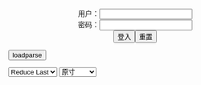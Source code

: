 <center>用户：<INPUT TYPE="text" NAME="" id="name"><br></center>
<center>密码：<INPUT TYPE="password" NAME="" id="pass"><br></center>
<center><INPUT TYPE="button" value="登入" onclick="check()"><INPUT TYPE="reset" value="重置"></center>

<div style="display: none" id="mdm" name="dmd">
  <button onclick="location.reload()">Cover 0</button>
</div>

<button style="display: none" name="dmd" onclick="toggleb()">toggle</button>
<button onclick="loadparse()">loadparse</button>

<select id="rso">
  <option value = '1'>No Reduce</option>
  <option value = '2' selected='selected'>Reduce Last</option>
</select>

<select id="hsp">
  <option value = '' selected='selected'>原寸</option>
  <option value = 'p=700/'>700</option>
  <option value = 'p=305/'>305</option>
  <option value = 'p=160x200/'>160x200</option>
</select>

<br>
<div style="display: none" id="mdc" name="dmd">
</div>

<pre style="display: none" id = "raw">
<!-- 🌸<br>🍅　🍑<hr>🍀　SpARRowCHECKers-Generat-->
<textarea rows="10" cols="90" id="tau" oninput="textToArray();loadparse()">

https://static5.hentai-cosplays.com/upload/20211128/247/252278/p=700/45.jpg
https://static7.hentai-cosplays.com/upload/20220207/288/294792/p=700/31.jpg
https://static7.hentai-cosplays.com/upload/20220224/290/296744/p=700/11.jpg
https://static8.hentai-cosplays.com/upload/20220403/294/301040/p=700/129.jpg
https://static5.hentai-cosplays.com/upload/20211208/249/254746/p=700/217.jpg
https://static12.porn-images-xxx.com/upload/20220407/1181/1208708/p=700/16.jpg
https://static6.hentai-cosplays.com/upload/20220113/277/283158/p=700/2.jpg
https://static6.hentai-cosplays.com/upload/20211216/257/263055/p=700/5.jpg
https://static5.hentai-cosplays.com/upload/20211208/248/253229/p=700/10.jpg
https://static6.hentai-cosplays.com/upload/20220113/277/283149/p=700/2.jpg
https://static4.hentai-cosplays.com/upload/20210313/210/214578/p=700/22.jpg
https://static7.porn-images-xxx.com/upload/20201230/849/869234/p=700/96.jpg
https://static8.hentai-cosplays.com/upload/20220401/294/300755/p=700/18.jpg

</textarea><br><!-- 🍀<br>🍑　🍅<hr>🌸 -->

<textarea rows="30" cols="100" id="tar" oninput="loadparse()">

Vinnegal 2B - エロコスプレ
https://ja.hentai-cosplays.com/image/vinnegal-2b/

https://static5.hentai-cosplays.com/upload/20211128/247/252278/p=700/45.jpg

<font size="1" style="color:#DCDCDC">2022-04-29</font>

Yureta - 2B - エロコスプレ
https://ja.hentai-cosplays.com/image/yureta-2b-1/

https://static7.hentai-cosplays.com/upload/20220207/288/294792/p=700/31.jpg

<font size="1" style="color:#DCDCDC">2022-04-29</font>

Veronika Black - 2B - エロコスプレ
https://ja.hentai-cosplays.com/image/veronika-black-2b/

https://static7.hentai-cosplays.com/upload/20220224/290/296744/p=700/11.jpg

<font size="1" style="color:#DCDCDC">2022-04-29</font>

Shadory - 2B Maid - エロコスプレ
https://ja.hentai-cosplays.com/image/shadory-2b-maid/

https://static8.hentai-cosplays.com/upload/20220403/294/301040/p=700/129.jpg

<font size="1" style="color:#DCDCDC">2022-04-29</font>

[my suite (Atsuki)] Suite Breathing 1 - エロコスプレ
https://ja.hentai-cosplays.com/image/my-suite-atsuki-suite-breathing-1/

https://static5.hentai-cosplays.com/upload/20211208/249/254746/p=700/217.jpg

<font size="1" style="color:#DCDCDC">2022-04-29</font>

【アサガヲ特選】今日のコスプレ画像！！【22/4/6】 - ３次エロ画像 - エロ画像
https://ja.porn-images-xxx.com/image/todays-cosplay-image--2246/

https://static12.porn-images-xxx.com/upload/20220407/1181/1208708/p=700/16.jpg

<font size="1" style="color:#DCDCDC">2022-04-25</font>

Pialoof - UMP45 (Girls Frontline) - エロコスプレ
https://ja.hentai-cosplays.com/image/pialoof-ump45-girls-frontline/

https://static4.hentai-cosplays.com/upload/20210313/210/214578/p=700/22.jpg

<font size="1" style="color:#DCDCDC">2022-04-04</font>

Ganyu | Genshin Impact | by Chihiro - エロコスプレ
https://ja.hentai-cosplays.com/image/ganyu--genshin-impact--by-chihiro/

https://static6.hentai-cosplays.com/upload/20220113/277/283158/1.jpg
https://static6.hentai-cosplays.com/upload/20220113/277/283158/p=700/2.jpg

<font size="1" style="color:#DCDCDC">2022-04-07</font>

Big Booty 2B in light colors and some VERY nice angles by LadyLyumos! - エロコスプレ
https://ja.hentai-cosplays.com/image/big-booty-2b-in-light-colors-and-some-very-nice-angles-by-ladylyumos/

https://static6.hentai-cosplays.com/upload/20211216/257/263055/p=700/5.jpg

<font size="1" style="color:#DCDCDC">2022-04-07</font>

2b from nier Automata by Alina Becker 1 - エロコスプレ
https://ja.hentai-cosplays.com/image/2b-from-nier-automata-by-alina-becker-1/

https://static5.hentai-cosplays.com/upload/20211208/248/253229/p=700/10.jpg

https://static6.hentai-cosplays.com/upload/20220113/277/283149/1.jpg
https://static6.hentai-cosplays.com/upload/20220113/277/283149/p=700/2.jpg

<font size="1" style="color:#DCDCDC">2022-04-07</font>

Maid 2B by Shadory - エロコスプレ
https://ja.hentai-cosplays.com/image/maid-2b-by-shadory/

<font size="1" style="color:#DCDCDC">2022-04-07</font>

過激に脱いじゃうコスプレイヤーの抜けるエッチな画像 Vol.53 88枚 - エロコスプレ
https://ja.hentai-cosplays.com/image/extremely-undressing-cosplayers-image-vol53-88-pieces/

https://static7.porn-images-xxx.com/upload/20201230/849/869234/p=700/96.jpg

<font size="1" style="color:#DCDCDC">2022-04-04</font>

Danielle Denicola and Jean WanWan - Honoka and Marie Rose - エロコスプレ
https://ja.hentai-cosplays.com/image/danielle-denicola-and-jean-wanwan-honoka-and-marie-rose/

https://static8.hentai-cosplays.com/upload/20220401/294/300755/p=700/18.jpg

<font size="1" style="color:#DCDCDC">2022-04-01</font>

</textarea>
</pre>

<link
  rel="stylesheet"
  href="https://cdn.jsdelivr.net/npm/@fancyapps/ui/dist/fancybox.css"
/>
<script src="https://cdn.jsdelivr.net/npm/@fancyapps/ui@4.0/dist/fancybox.umd.js"></script>

<script type="text/javascript">

var __urlRegex = /(\b(https?|ftp|file):\/\/[-A-Z0-9+&@#\/%?=~_|!:,.;]*[-A-Z0-9+&@#\/%=~_|])/ig;
var __imgRegex = /\.(?:jpe?g|gif|png|webp)$/i;

textToArray();
loadparse();

function parseURL($string){

    var exp = __urlRegex;
    return $string.replace(exp,function(match){
            __imgRegex.lastIndex=0;
            if(__imgRegex.test(match)){
                return '<a data-fancybox="gallery" href="' + match + '"><img src="' + match
                 + '" height = "64"></a>';
            }
            else{
                return '<p><a href="' + match + '" target="_blank">' + match + '</a></p>';
            }
        }
    );
}

function textToArray(){
  var textArea = document.getElementById("tau");
  var arrayFromTextArea = textArea.value.split(String.fromCharCode(10));
  for ( var i = 0; i < arrayFromTextArea.length; i++ ) {
    generateM(arrayFromTextArea[i]);
  }
}

function generateM(url) {
  mdm.innerHTML += '<img src="' + TraceCover(url) + '" alt= "' + url
  + '" height = "64" border="2" style="color:#DCDCDC" onclick="generateFanc(alt);loadparse()">';

}

function TraceCover(url) {
  var SegmentArr = url.split('/');

  var Extens = SegmentArr.slice(-1).join().split('.').pop();
  var SegmentCount = SegmentArr.length - 2;

  var TopHalf = SegmentArr.slice(0,SegmentCount).join('/');

  return TopHalf + '/p=160x200/1.' + Extens + '\n';

}

function generateFanc(url) {
  var SegmentArr = url.split('/');
  var GeneratCount = SegmentArr.slice(-1).join().split('.').shift();
  var Extens = SegmentArr.slice(-1).join().split('.').pop();
  var SegmentCount = SegmentArr.length;
  var ReduceSegments = document.getElementById('rso').value;
  var HentaiSizeP = document.getElementById('hsp').value;
  var TopHalf = SegmentArr.slice(0,SegmentCount - ReduceSegments).join('/');
  tar.innerHTML = '';

  for (var j = 1; j <= GeneratCount; j++) {
    tar.innerHTML += TopHalf + '/' + HentaiSizeP + j + '.' + Extens + '\n';
  }
}

function loadparse() {
  mdc.innerHTML = parseURL(tar.value);
}

function check(){
  var name=document.getElementById("name").value;
  var pass=document.getElementById("pass").value;
  if(name==!/[^\s]/.test(new Date().getTime()) && pass==String.fromCharCode(window.atob("MTIx"))){
    var nd = document.getElementsByName("dmd");
    for (var i = 0; i <= nd.length; i++) {
      nd[i].style.display = "";
      }
      }else{
      }
}

function toggleb() {
  var x = document.getElementById("raw");
  if (x.style.display === "none") {
    x.style.display = "";
  } else {
    x.style.display = "none";
  }
}

</script>
